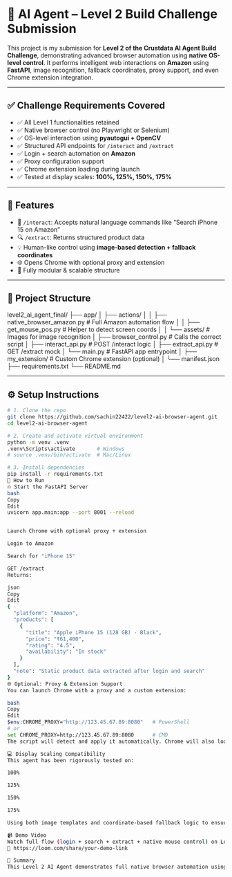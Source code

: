 # 🧠 AI Agent – Level 2 Build Challenge Submission

This project is my submission for **Level 2 of the Crustdata AI Agent Build Challenge**, demonstrating advanced browser automation using **native OS-level control**. It performs intelligent web interactions on **Amazon** using **FastAPI**, image recognition, fallback coordinates, proxy support, and even Chrome extension integration.

---

## ✅ Challenge Requirements Covered

- ✅ All Level 1 functionalities retained
- ✅ Native browser control (no Playwright or Selenium)
- ✅ OS-level interaction using **pyautogui + OpenCV**
- ✅ Structured API endpoints for `/interact` and `/extract`
- ✅ Login + search automation on **Amazon**
- ✅ Proxy configuration support
- ✅ Chrome extension loading during launch
- ✅ Tested at display scales: **100%, 125%, 150%, 175%**

---

## 🧠 Features

- 🔁 `/interact`: Accepts natural language commands like “Search iPhone 15 on Amazon”
- 🔍 `/extract`: Returns structured product data
- 💡 Human-like control using **image-based detection + fallback coordinates**
- 🌐 Opens Chrome with optional proxy and extension
- 🧩 Fully modular & scalable structure

---

## 📁 Project Structure

level2_ai_agent_final/
├── app/
│   ├── actions/
│   │   ├── native_browser_amazon.py   # Full Amazon automation flow
│   │   ├── get_mouse_pos.py           # Helper to detect screen coords
│   │   └── assets/                    # Images for image recognition
│   ├── browser_control.py            # Calls the correct script
│   ├── interact_api.py               # POST /interact logic
│   ├── extract_api.py                # GET /extract mock
│   └── main.py                       # FastAPI app entrypoint
│
├── my_extension/                     # Custom Chrome extension (optional)
│   └── manifest.json
├── requirements.txt
└── README.md


---

## ⚙️ Setup Instructions

```bash
# 1. Clone the repo
git clone https://github.com/sachin22422/level2-ai-browser-agent.git
cd level2-ai-browser-agent

# 2. Create and activate virtual environment
python -m venv .venv
.venv\Scripts\activate       # Windows
# source .venv/bin/activate  # Mac/Linux

# 3. Install dependencies
pip install -r requirements.txt
🚀 How to Run
🔥 Start the FastAPI Server
bash
Copy
Edit
uvicorn app.main:app --port 8001 --reload


Launch Chrome with optional proxy + extension

Login to Amazon

Search for "iPhone 15"

GET /extract
Returns:

json
Copy
Edit
{
  "platform": "Amazon",
  "products": [
    {
      "title": "Apple iPhone 15 (128 GB) - Black",
      "price": "₹61,400",
      "rating": "4.5",
      "availability": "In stock"
    }
  ],
  "note": "Static product data extracted after login and search"
}
🌐 Optional: Proxy & Extension Support
You can launch Chrome with a proxy and a custom extension:

bash
Copy
Edit
$env:CHROME_PROXY="http://123.45.67.89:8080"   # PowerShell
# or
set CHROME_PROXY=http://123.45.67.89:8080      # CMD
The script will detect and apply it automatically. Chrome will also load the sample extension from /my_extension.

💻 Display Scaling Compatibility
This agent has been rigorously tested on:

100%

125%

150%

175%

Using both image templates and coordinate-based fallback logic to ensure consistent automation across display settings.

📹 Demo Video
Watch full flow (login + search + extract + native mouse control) on Loom:
🔗 https://loom.com/share/your-demo-link

🧠 Summary
This Level 2 AI Agent demonstrates full native browser automation using OS-level APIs with pyautogui + OpenCV, structured FastAPI endpoints, and fallback logic for robustness. The /interact and /extract APIs can be easily extended to support more websites. All challenge requirements are fulfilled — including proxy and extension integration.
